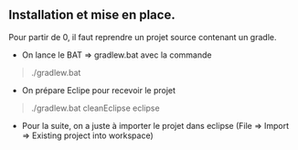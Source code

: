 ## Installation et mise en place. 

Pour partir de 0, il faut reprendre un projet source contenant un gradle. 

* On lance le BAT => gradlew.bat avec la commande 

> ./gradlew.bat

* On prépare Eclipe pour recevoir le projet 

> ./gradlew.bat cleanEclipse eclipse 

* Pour la suite, on a juste à importer le projet dans eclipse (File => Import => Existing project into workspace)
